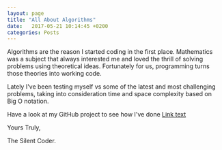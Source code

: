 ```yaml
---
layout: page
title: "All About Algorithms"
date:   2017-05-21 10:14:45 +0200
categories: Posts
---
```



Algorithms are the reason I started coding in the first place.
Mathematics was a subject that always interested me and loved the thrill of solving problems using theoretical ideas.
Fortunately for us, programming turns those theories into working code.

Lately I've been testing myself vs some of the latest and most challenging problems, taking into consideration time and space complexity based on Big O notation.

Have a look at my GitHub project to see how I've done [Link text](https://github.com/jdksloan/AllAboutAlgorithms)

Yours Truly,

The Silent Coder.
